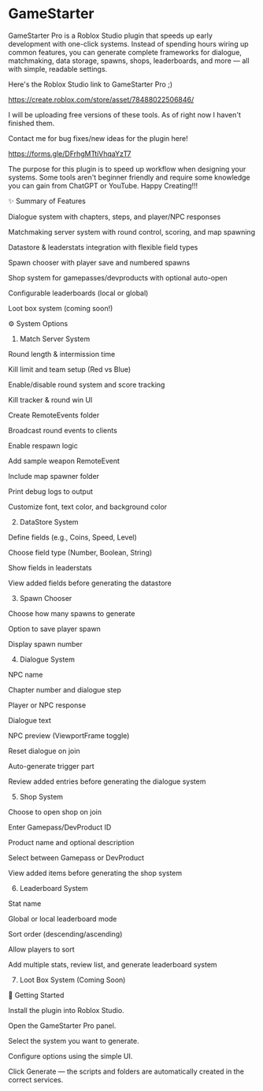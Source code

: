 # GameStarter

GameStarter Pro is a Roblox Studio plugin that speeds up early development with one-click systems. Instead of spending hours wiring up common features, you can generate complete frameworks for dialogue, matchmaking, data storage, spawns, shops, leaderboards, and more — all with simple, readable settings.


Here's the Roblox Studio link to GameStarter Pro ;)

https://create.roblox.com/store/asset/78488022506846/

I will be uploading free versions of these tools. As of right now I haven't finished them.

Contact me for bug fixes/new ideas for the plugin here!

https://forms.gle/DFrhgMTtiVhqaYzT7

The purpose for this plugin is to speed up workflow when designing your systems. Some tools aren't beginner friendly and require some knowledge you can gain from ChatGPT or YouTube. Happy Creating!!!


✨ Summary of Features

Dialogue system with chapters, steps, and player/NPC responses

Matchmaking server system with round control, scoring, and map spawning

Datastore & leaderstats integration with flexible field types

Spawn chooser with player save and numbered spawns

Shop system for gamepasses/devproducts with optional auto-open

Configurable leaderboards (local or global)

Loot box system (coming soon!)



⚙️ System Options
1. Match Server System

Round length & intermission time

Kill limit and team setup (Red vs Blue)

Enable/disable round system and score tracking

Kill tracker & round win UI

Create RemoteEvents folder

Broadcast round events to clients

Enable respawn logic

Add sample weapon RemoteEvent

Include map spawner folder

Print debug logs to output

Customize font, text color, and background color


2. DataStore System

Define fields (e.g., Coins, Speed, Level)

Choose field type (Number, Boolean, String)

Show fields in leaderstats

View added fields before generating the datastore


3. Spawn Chooser

Choose how many spawns to generate

Option to save player spawn

Display spawn number


4. Dialogue System

NPC name

Chapter number and dialogue step

Player or NPC response

Dialogue text

NPC preview (ViewportFrame toggle)

Reset dialogue on join

Auto-generate trigger part

Review added entries before generating the dialogue system


5. Shop System

Choose to open shop on join

Enter Gamepass/DevProduct ID

Product name and optional description

Select between Gamepass or DevProduct

View added items before generating the shop system


6. Leaderboard System

Stat name

Global or local leaderboard mode

Sort order (descending/ascending)

Allow players to sort

Add multiple stats, review list, and generate leaderboard system

7. Loot Box System (Coming Soon)


   
🚀 Getting Started

Install the plugin into Roblox Studio.

Open the GameStarter Pro panel.

Select the system you want to generate.

Configure options using the simple UI.

Click Generate — the scripts and folders are automatically created in the correct services.
